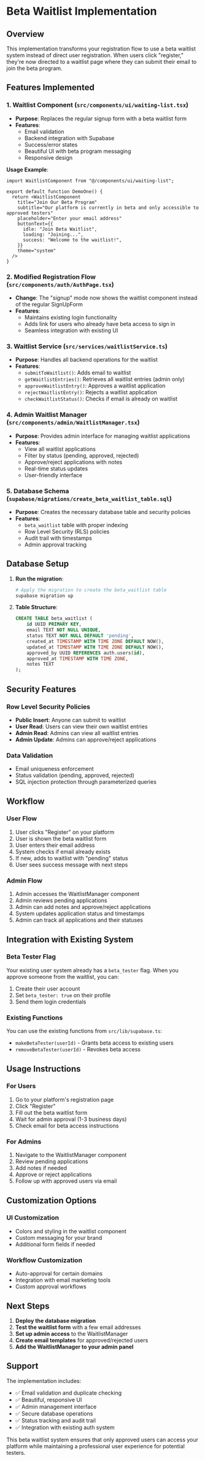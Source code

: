 # Beta Waitlist Implementation

## Overview
This implementation transforms your registration flow to use a beta waitlist system instead of direct user registration. When users click "register," they're now directed to a waitlist page where they can submit their email to join the beta program.

## Features Implemented

### 1. Waitlist Component (`src/components/ui/waiting-list.tsx`)
- **Purpose**: Replaces the regular signup form with a beta waitlist form
- **Features**:
  - Email validation
  - Backend integration with Supabase
  - Success/error states
  - Beautiful UI with beta program messaging
  - Responsive design

**Usage Example**:
```tsx
import WaitlistComponent from "@/components/ui/waiting-list";

export default function DemoOne() {
  return <WaitlistComponent
    title="Join Our Beta Program"
    subtitle="Our platform is currently in beta and only accessible to approved testers"
    placeholder="Enter your email address"
    buttonText={{
      idle: "Join Beta Waitlist",
      loading: "Joining...",
      success: "Welcome to the waitlist!",
    }}
    theme="system"
  />
}
```

### 2. Modified Registration Flow (`src/components/auth/AuthPage.tsx`)
- **Change**: The "signup" mode now shows the waitlist component instead of the regular SignUpForm
- **Features**:
  - Maintains existing login functionality
  - Adds link for users who already have beta access to sign in
  - Seamless integration with existing UI

### 3. Waitlist Service (`src/services/waitlistService.ts`)
- **Purpose**: Handles all backend operations for the waitlist
- **Features**:
  - `submitToWaitlist()`: Adds email to waitlist
  - `getWaitlistEntries()`: Retrieves all waitlist entries (admin only)
  - `approveWaitlistEntry()`: Approves a waitlist application
  - `rejectWaitlistEntry()`: Rejects a waitlist application
  - `checkWaitlistStatus()`: Checks if email is already on waitlist

### 4. Admin Waitlist Manager (`src/components/admin/WaitlistManager.tsx`)
- **Purpose**: Provides admin interface for managing waitlist applications
- **Features**:
  - View all waitlist applications
  - Filter by status (pending, approved, rejected)
  - Approve/reject applications with notes
  - Real-time status updates
  - User-friendly interface

### 5. Database Schema (`supabase/migrations/create_beta_waitlist_table.sql`)
- **Purpose**: Creates the necessary database table and security policies
- **Features**:
  - `beta_waitlist` table with proper indexing
  - Row Level Security (RLS) policies
  - Audit trail with timestamps
  - Admin approval tracking

## Database Setup

1. **Run the migration**:
   ```bash
   # Apply the migration to create the beta_waitlist table
   supabase migration up
   ```

2. **Table Structure**:
   ```sql
   CREATE TABLE beta_waitlist (
       id UUID PRIMARY KEY,
       email TEXT NOT NULL UNIQUE,
       status TEXT NOT NULL DEFAULT 'pending',
       created_at TIMESTAMP WITH TIME ZONE DEFAULT NOW(),
       updated_at TIMESTAMP WITH TIME ZONE DEFAULT NOW(),
       approved_by UUID REFERENCES auth.users(id),
       approved_at TIMESTAMP WITH TIME ZONE,
       notes TEXT
   );
   ```

## Security Features

### Row Level Security Policies
- **Public Insert**: Anyone can submit to waitlist
- **User Read**: Users can view their own waitlist entries
- **Admin Read**: Admins can view all waitlist entries
- **Admin Update**: Admins can approve/reject applications

### Data Validation
- Email uniqueness enforcement
- Status validation (pending, approved, rejected)
- SQL injection protection through parameterized queries

## Workflow

### User Flow
1. User clicks "Register" on your platform
2. User is shown the beta waitlist form
3. User enters their email address
4. System checks if email already exists
5. If new, adds to waitlist with "pending" status
6. User sees success message with next steps

### Admin Flow
1. Admin accesses the WaitlistManager component
2. Admin reviews pending applications
3. Admin can add notes and approve/reject applications
4. System updates application status and timestamps
5. Admin can track all applications and their statuses

## Integration with Existing System

### Beta Tester Flag
Your existing user system already has a `beta_tester` flag. When you approve someone from the waitlist, you can:

1. Create their user account
2. Set `beta_tester: true` on their profile
3. Send them login credentials

### Existing Functions
You can use the existing functions from `src/lib/supabase.ts`:
- `makeBetaTester(userId)` - Grants beta access to existing users
- `removeBetaTester(userId)` - Revokes beta access

## Usage Instructions

### For Users
1. Go to your platform's registration page
2. Click "Register"
3. Fill out the beta waitlist form
4. Wait for admin approval (1-3 business days)
5. Check email for beta access instructions

### For Admins
1. Navigate to the WaitlistManager component
2. Review pending applications
3. Add notes if needed
4. Approve or reject applications
5. Follow up with approved users via email

## Customization Options

### UI Customization
- Colors and styling in the waitlist component
- Custom messaging for your brand
- Additional form fields if needed

### Workflow Customization
- Auto-approval for certain domains
- Integration with email marketing tools
- Custom approval workflows

## Next Steps

1. **Deploy the database migration**
2. **Test the waitlist form** with a few email addresses
3. **Set up admin access** to the WaitlistManager
4. **Create email templates** for approved/rejected users
5. **Add the WaitlistManager to your admin panel**

## Support

The implementation includes:
- ✅ Email validation and duplicate checking
- ✅ Beautiful, responsive UI
- ✅ Admin management interface
- ✅ Secure database operations
- ✅ Status tracking and audit trail
- ✅ Integration with existing auth system

This beta waitlist system ensures that only approved users can access your platform while maintaining a professional user experience for potential testers.